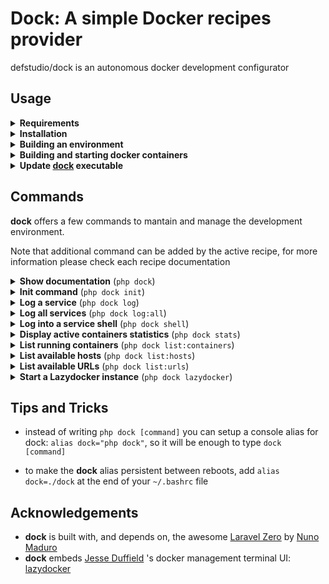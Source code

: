 # Dock: A simple Docker recipes provider

defstudio/dock is an autonomous docker development configurator


## Usage

<details>
   <summary><strong>Requirements</strong></summary>
   
   **dock** is a laravel-zero standalone phar file that helps ot build a docker development environment. In order to work properly it needs a working installation of:
   - php (^7.4)
   - docker
   - docker-compose

</details>

<details>
   <summary><strong>Installation</strong></summary>
   
   **dock** does not require installation, simply download the binary file from
   [here](https://github.com/def-studio/dock/releases/latest/download/dock) or type this from your project folder:
   
   ```bash
   wget --no-cache https://github.com/def-studio/dock/releases/latest/download/dock
   ```
</details>

<details>
   <summary><strong>Building an environment</strong></summary>
   
   in order to build a development environment, **dock** uses a "recipe" system that configures the proper services for the development target.
   
   the first step is .env file initialization:
   
   ```bash
   php dock init
   ```
   
   the system will let you choose a list of recipes:
   
   ![recipes-prompt](https://gitlab.com/defstudio/dock/-/raw/master/docs/images/recipes-prompt.jpg)
   
   and a configuration wizard will start, if available:
   
   ![recipe wizard](https://gitlab.com/defstudio/dock/-/raw/master/docs/images/recipes-wizard.jpg)
   
   the process will end up with an `env` file and a `src` folder in your project root:
   
   ```
   Project Root
   |-- dock
   |-- .env
   |-- src/
   ```
</details>


<details>
   <summary><strong>Building and starting docker containers</strong></summary>
   
   after an `.env` file is created (manually or by running the `php dock init` command) the development environment can be bring to life:
   
   ```bash
   php dock start --build
   ```
   
   the process can take quite a few minutes, so stop for a coffe (or better, a beer), it will end up with a confirmation in your terminal:
   
   ![startup completed](https://gitlab.com/defstudio/dock/-/raw/master/docs/images/recipes-start-done.jpg)
   
   your development system is up and running!
</details>



<details>
   <summary><strong>Update <u>dock</u> executable</strong></summary>
   
   **dock** embeds a self update command that checks current version against the last released version and auto updates itself:
   
   ```bash
   php dock self-update
   ```
   
   ![command-self-update](https://gitlab.com/defstudio/dock/-/raw/master/docs/images/commands-self-update.jpg)
</details>

## Commands

**dock** offers a few commands to mantain and manage the development environment. 

Note that additional command can be added by the active recipe, for more information please check each recipe documentation


<details>
   <summary><strong>Show documentation</strong> (<code>php dock</code>)</summary>
   
   by typing `php dock` command a list with all available commands will be displayed
</details>

<details>
   <summary><strong>Init command</strong> (<code>php dock init</code>)</summary>
   
   the initialization wizard can be started at any time with the `php dock init --force` command
   
   note that in order to load the changes the environment should be shut down with the `php dock stop` command
</details>

<details>
   <summary><strong>Log a service</strong> (<code>php dock log</code>)</summary>
   
   with the `php dock log` command, a service selection prompt will be displayed and will let the user choose a service for showing its live log:
   
   ![log](https://gitlab.com/defstudio/dock/-/raw/master/docs/images/commands-log.jpg)
   
   to bypass the prompt, the service name can be given as parameter for the command, es. `php dock log nginx`

</details>

<details>
   <summary><strong>Log all services</strong> (<code>php dock log:all</code>)</summary>
   
   a condensed log for all services can be displayed with the `php dock log:all` command:
   
   ![log all](https://gitlab.com/defstudio/dock/-/raw/master/docs/images/commands-log-all.jpg)
</details>

<details>
   <summary><strong>Log into a service shell</strong> (<code>php dock shell</code>)</summary>
   
   it is useful, sometimes, to log into a specific container, with the `php dock shell` commands it is possible to select the service to log into:
   
   ![shell command](https://gitlab.com/defstudio/dock/-/raw/master/docs/images/commands-shell.jpg)
   
   to bypass the prompt, the service name can be given as parameter for the command, ie. `php dock log php`
</details>

<details>
   <summary><strong>Display active containers statistics</strong> (<code>php dock stats</code>)</summary>
   
   **dock** embeds docker's `stats` command to display containers memory, cpu, i/o data into its own `php dock stats` command
</details>

<details>
   <summary><strong>List running containers</strong> (<code>php dock list:containers</code>)</summary>
   
   with the `php dock list:containers` command, **dock** will display the list of all running containers in the system
   
   ![list containers](https://gitlab.com/defstudio/dock/-/raw/master/docs/images/commands-list-containers.jpg)
</details>

<details>
   <summary><strong>List available hosts</strong> (<code>php dock list:hosts</code>)</summary>
   
   usually you will bind your services to a custom hostname, in order to simplify the addressing during development.
   
   this means that the OS _hosts_ file should be updated to include the mapping between these hostnames and the local ip address.
   
   to obtain a list of the hostnames defined by the build process, type `php dock list:hosts` in your terminal:
   
   ![list containers](https://gitlab.com/defstudio/dock/-/raw/master/docs/images/commands-list-hosts.jpg)
   
   in this example, you should append this entries to your _hosts_ file
   
   ```
   127.0.0.1         laravel.ktm
   127.0.0.1         mysql.laravel.ktm
   127.0.0.1         mail.laravel.ktm
   ```
</details>

<details>
   <summary><strong>List available URLs</strong> (<code>php dock list:urls</code>)</summary>
   
   like the `list:urls` command, with `php dock list:urls` **dock** can display the list of available urls defined during the build process:
   
   ![list containers](https://gitlab.com/defstudio/dock/-/raw/master/docs/images/commands-list-urls.jpg)
</details>



<details>
   <summary><strong>Start a Lazydocker instance</strong> (<code>php dock lazydocker</code>)</summary>
   
   Starts a [Lazydocker](https://github.com/jesseduffield/lazydocker) instance, a simple terminal UI for docker and docker-compose
</details>



## Tips and Tricks

- instead of writing `php dock [command]` you can setup a console alias for dock: `alias dock="php dock"`, so it will be enough to type `dock [command]`

- to make the **dock** alias persistent between reboots, add `alias dock=./dock` at the end of your `~/.bashrc` file


## Acknowledgements

- **dock** is built with, and depends on, the awesome [Laravel Zero](https://laravel-zero.com/) by [Nuno Maduro](https://github.com/nunomaduro)
- **dock** embeds [Jesse Duffield](https://jesseduffield.com/) 's docker management terminal UI: [lazydocker](https://github.com/jesseduffield/lazydocker) 
